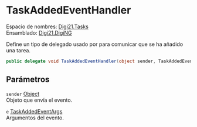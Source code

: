 # TaskAddedEventHandler

Espacio de nombres: [Digi21.Tasks](/digi3d-net/programacion/.net/referencia/digi21.diging/digi21.tasks/)  
Ensamblado: [Digi21.DigiNG](/digi3d-net/programacion/.net/referencia/digi21.diging.plugin/digi21.diging/)

Define un tipo de delegado usado por para comunicar que se ha añadido una tarea.

```csharp
public delegate void TaskAddedEventHandler(object sender, TaskAddedEventArgs e);
```

## Parámetros

`sender` [Object](https://docs.microsoft.com/en-us/dotnet/api/system.object?view=net-5.0)  
Objeto que envía el evento.

`e` [TaskAddedEventArgs](/digi3d-net/programacion/.net/referencia/digi21.diging/digi21.tasks/clases/taskaddedeventargs/)  
Argumentos del evento.



